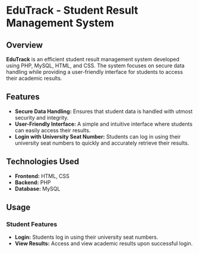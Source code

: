 # EduTrack - Student Result Management System

## Overview
**EduTrack** is an efficient student result management system developed using PHP, MySQL, HTML, and CSS. The system focuses on secure data handling while providing a user-friendly interface for students to access their academic results.

## Features
- **Secure Data Handling:** Ensures that student data is handled with utmost security and integrity.
- **User-Friendly Interface:** A simple and intuitive interface where students can easily access their results.
- **Login with University Seat Number:** Students can log in using their university seat numbers to quickly and accurately retrieve their results.

## Technologies Used
- **Frontend:** HTML, CSS
- **Backend:** PHP
- **Database:** MySQL

## Usage

### Student Features
- **Login:** Students log in using their university seat numbers.
- **View Results:** Access and view academic results upon successful login.
